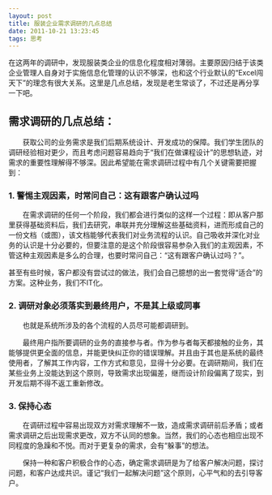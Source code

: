 ```yaml
---
layout: post
title: 服装企业需求调研的几点总结
date: 2011-10-21 13:23:45
tags: 思考
---
```


<span itemprop="articleBody">

在这两年的调研中，发现服装类企业的信息化程度相对薄弱。主要原因归结于该类企业管理人自身对于实施信息化管理的认识不够深，也和这个行业默认的“Excel闯天下”的理念有很大关系。这里是几点总结，发现是老生常谈了，不过还是再分享一下吧。

## [](#需求调研的几点总结： "需求调研的几点总结：")需求调研的几点总结：

　　获取公司的业务需求是我们后期系统设计、开发成功的保障。我们学生团队的调研经验相对更少，而且考虑问题容易趋向于“我们在做课程设计”的思想轨迹，对需求的重要性理解得不够深。因此希望能在需求调研过程中有几个关键需要把握到：

### [](#1-警惕主观因素，时常问自己：这有跟客户确认过吗 "1\.  警惕主观因素，时常问自己：这有跟客户确认过吗")1\. 警惕主观因素，时常问自己：这有跟客户确认过吗

　　在需求调研的任何一个阶段，我们都会进行类似的这样一个过程：即从客户那里获得基础资料后，我们去研究，串联并充分理解这些基础资料，进而形成自己的一份文档（或图），该文档能够代表我们对业务流程的认识。自己吸收并深化对业务的认识是十分必要的，但要注意的是这个阶段很容易参杂入我们的主观因素，不管这种主观因素是多么的合理，也要时常问自己：“这有跟客户确认过吗？”。

甚至有些时候，客户都没有尝试过的做法，我们会自己臆想的出一套觉得“适合”的方案。这种业务，我们不IT化。

### [](#2-调研对象必须落实到最终用户，不是其上级或同事 "2\.  调研对象必须落实到最终用户，不是其上级或同事")2\. 调研对象必须落实到最终用户，不是其上级或同事

　　也就是系统所涉及的各个流程的人员尽可能都调研到。

　　最终用户指所要调研的业务的直接参与者。作为参与者每天都接触的业务，其能够提供更全面的信息，并能更快纠正你的错误理解。并且由于其也是系统的最终使用者，了解其工作内容，工作方式和意见，显得十分必要。在调研期间，我们在某些业务上没能达到这个原则，导致需求出现偏差，继而设计阶段偏离了现实，到开发后期不得不返工重新修改。

### [](#3-保持心态 "3\.  保持心态")3\. 保持心态

　　在调研过程中容易出现双方对需求理解不一致，造成需求调研前后矛盾；或者需求调研之后出现需求更改，双方不认同的想象。当然，我们的心态也相应出现不同程度的急躁和不悦。而对于更复杂的需求，会有“躲事”的想法。

　　保持一种和客户积极合作的心态，确定需求调研是为了给客户解决问题，探讨问题，和客户达成共识。谨记“我们一起解决问题”这个原则，心平气和的去引导客户。

</span>